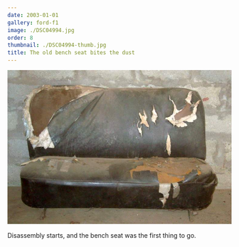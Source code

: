 ```yaml
---
date: 2003-01-01
gallery: ford-f1
image: ./DSC04994.jpg
order: 8
thumbnail: ./DSC04994-thumb.jpg
title: The old bench seat bites the dust
---
```


![The old bench seat bites the dust](./DSC04994.jpg)

Disassembly starts, and the bench seat was the first thing to go.